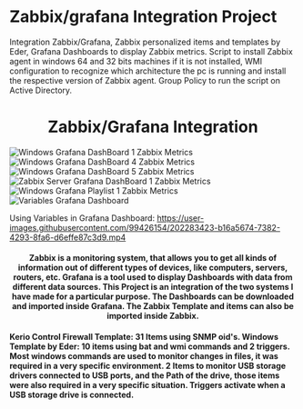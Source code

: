 # Zabbix/grafana Integration Project

Integration Zabbix/Grafana, Zabbix personalized items and templates by Eder, Grafana Dashboards to display Zabbix metrics.
Script to install Zabbix agent in windows 64 and 32 bits machines if it is not installed, WMI configuration to recognize which
architecture the pc is running and install the respective version of Zabbix agent. Group Policy to run the script on Active Directory.

<h1 align="center"> Zabbix/Grafana Integration </h1>


![Windows Grafana DashBoard 1 Zabbix Metrics](https://user-images.githubusercontent.com/99426154/202269884-eef2b072-3521-4548-b304-d4619afa04fe.png)
![Windows Grafana DashBoard 4 Zabbix Metrics](https://user-images.githubusercontent.com/99426154/202269892-2fa006e5-0a89-48b9-9b75-f7397a3231c5.png)
![Windows Grafana DashBoard 5 Zabbix Metrics](https://user-images.githubusercontent.com/99426154/202269894-9162dac6-2082-4793-9294-c291635b8c68.png)
![Zabbix Server Grafana DashBoard 1 Zabbix Metrics](https://user-images.githubusercontent.com/99426154/202269924-07fa9b99-eb39-472e-8e46-88f944a7666f.png)
![Windows Grafana Playlist 1 Zabbix Metrics](https://user-images.githubusercontent.com/99426154/202269960-7417a197-457b-4fad-a8f0-e653d45664ef.gif)
![Variables Grafana Dashboard](https://user-images.githubusercontent.com/99426154/202284312-d073d35d-d476-4971-9d90-047a8247eb4e.gif)

Using Variables in Grafana Dashboard:
https://user-images.githubusercontent.com/99426154/202283423-b16a5674-7382-4293-8fa6-d6effe87c3d9.mp4




<h4 align="center">  Zabbix is a monitoring system, that allows you to get all kinds of information out of different types of devices, like computers, servers, routers, etc. Grafana is a tool used to display Dashboards with data from different data sources. This Project is an integration of the two systems I have made for a particular purpose. The Dashboards can be downloaded and imported inside Grafana. The Zabbix Template and items can also be imported inside Zabbix.</h4>

<h4 align="left"> Kerio Control Firewall Template: 31 Items using SNMP oid's.
  Windows Template by Eder: 10 items using bat and wmi commands and 2 triggers.
  Most windows commands are used to monitor changes in files, it was required in a very specific environment. 2 Items to monitor USB storage drivers connected to USB ports, and the Path of the drive, those items were also required in a very specific situation. Triggers activate when a USB storage drive is connected.</h5>
